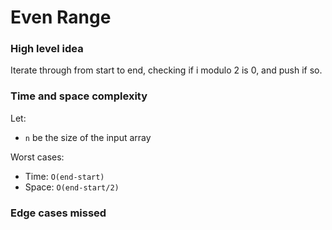 # Even Range

### High level idea

Iterate through from start to end, checking if i modulo 2 is 0, and push if so.  

### Time and space complexity

Let: <br>

- `n` be the size of the input array <br>

Worst cases: <br>

- Time: `O(end-start)` <br>
- Space: `O(end-start/2)`

### Edge cases missed

